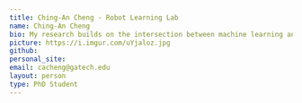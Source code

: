 ```yaml
---
title: Ching-An Cheng - Robot Learning Lab
name: Ching-An Cheng
bio: My research builds on the intersection between machine learning and control with special focus on robotic systems. I am interested in theories and algorithms that consider uncertainties and constraints in real-world applications. Particularly, my current research topics include (deep) reinforcement/imitation learning, Gaussian processes, and kernel methods. 
picture: https://i.imgur.com/uYjaloz.jpg
github: 
personal_site: 
email: cacheng@gatech.edu
layout: person
type: PhD Student
---
```

